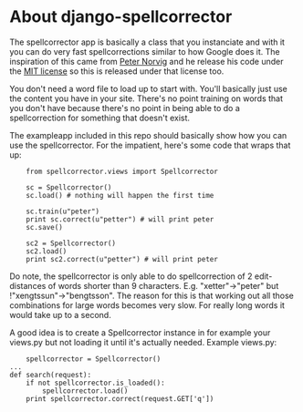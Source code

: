 About django-spellcorrector
===========================

The spellcorrector app is basically a class that you instanciate and
with it you can do very fast spellcorrections similar to how Google
does it. The inspiration of this came from [Peter
Norvig](http://norvig.com/spell-correct.html) and he release his code
under the [MIT
license](http://www.opensource.org/licenses/mit-license.php) so this
is released under that license too.  

You don't need a word file to load up to start with. You'll basically
just use the content you have in your site. There's no point training
on words that you don't have because there's no point in being able to
do a spellcorrection for something that doesn't exist. 

The exampleapp included in this repo should basically show how you can
use the spellcorrector. For the impatient, here's some code that wraps
that up:

        from spellcorrector.views import Spellcorrector
        
        sc = Spellcorrector()
        sc.load() # nothing will happen the first time
        
        sc.train(u"peter")
        print sc.correct(u"petter") # will print peter
        sc.save()
        
        sc2 = Spellcorrector()
        sc2.load()
        print sc2.correct(u"petter") # will print peter
        
Do note, the spellcorrector is only able to do spellcorrection of 2
edit-distances of words shorter than 9 characters. E.g.
"xetter"->"peter" but !"xengtssun"->"bengtsson". The reason for this
is that working out all those combinations for large words becomes
very slow. For really long words it would take up to a second. 

A good idea is to create a Spellcorrector instance in for example your
views.py but not loading it until it's actually needed. Example
views.py:

        spellcorrector = Spellcorrector()
	...
	def search(request):
	    if not spellcorrector.is_loaded():
	        spellcorrector.load()
	    print spellcorrector.correct(request.GET['q'])
	




